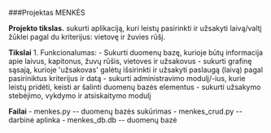###Projektas MENKĖS

**Projekto tikslas.** sukurti aplikaciją, kuri leistų pasirinkti ir užsakyti laivą/valtį žūklei pagal du kriterijus: vietovę ir žuvies rūšį.

**Tikslai**
    1. Funkcionalumas:
        - Sukurti duomenų bazę, kurioje būtų informacija apie laivus, kapitonus, žuvų rūšis, vietoves ir užsakovus
        - sukurti grafinę sąsają, kurioje 'užsakovas' galėtų išsirinkti ir užsakyti paslaugą (laivą) pagal        pasiriniktus kriterijus ir datą
        - sukurti administravimo modulį/-ius, kurie leistų pridėti, keisti ar šalinti duomenų bazės elementus
        - sukurti užsakymo stebėjimo, vykdymo ir atsiskaitymo modulį

**Failai**
    - menkes.py  -- duomenų bazės sukūrimas
    - menkes_crud.py -- darbinė aplinka 
    - menkes_db.db -- duomenų bazė